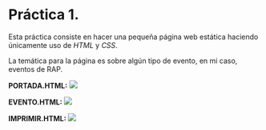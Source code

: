 # Práctica 1.
>>>
Esta práctica consiste en hacer una pequeña página web estática haciendo únicamente uso de *HTML* y *CSS*.
>>>
La temática para la página es sobre algún tipo de evento, en mi caso, eventos de RAP.

**PORTADA.HTML:**
![](https://github.com/sergiovp/SIBW/blob/master/Práctica1/Capturas/portada.png)

**EVENTO.HTML:**
![](https://github.com/sergiovp/SIBW/blob/master/Práctica1/Capturas/evento.jpg)

**IMPRIMIR.HTML:**
![](https://github.com/sergiovp/SIBW/blob/master/Práctica1/Capturas/imprimir.jpg)
